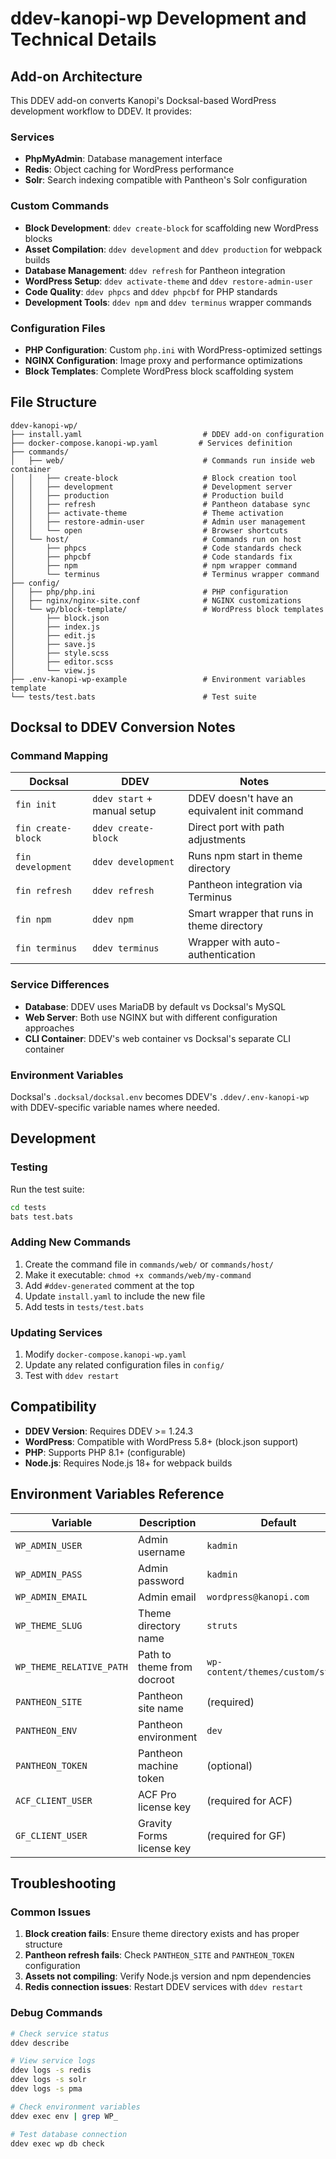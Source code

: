 # ddev-kanopi-wp Development and Technical Details

## Add-on Architecture

This DDEV add-on converts Kanopi's Docksal-based WordPress development workflow to DDEV. It provides:

### Services
- **PhpMyAdmin**: Database management interface
- **Redis**: Object caching for WordPress performance
- **Solr**: Search indexing compatible with Pantheon's Solr configuration

### Custom Commands
- **Block Development**: `ddev create-block` for scaffolding new WordPress blocks
- **Asset Compilation**: `ddev development` and `ddev production` for webpack builds
- **Database Management**: `ddev refresh` for Pantheon integration
- **WordPress Setup**: `ddev activate-theme` and `ddev restore-admin-user`
- **Code Quality**: `ddev phpcs` and `ddev phpcbf` for PHP standards
- **Development Tools**: `ddev npm` and `ddev terminus` wrapper commands

### Configuration Files
- **PHP Configuration**: Custom `php.ini` with WordPress-optimized settings
- **NGINX Configuration**: Image proxy and performance optimizations
- **Block Templates**: Complete WordPress block scaffolding system

## File Structure

```
ddev-kanopi-wp/
├── install.yaml                           # DDEV add-on configuration
├── docker-compose.kanopi-wp.yaml         # Services definition
├── commands/
│   ├── web/                               # Commands run inside web container
│   │   ├── create-block                   # Block creation tool
│   │   ├── development                    # Development server
│   │   ├── production                     # Production build
│   │   ├── refresh                        # Pantheon database sync
│   │   ├── activate-theme                 # Theme activation
│   │   ├── restore-admin-user             # Admin user management
│   │   └── open                           # Browser shortcuts
│   └── host/                              # Commands run on host
│       ├── phpcs                          # Code standards check
│       ├── phpcbf                         # Code standards fix
│       ├── npm                            # npm wrapper command
│       └── terminus                       # Terminus wrapper command
├── config/
│   ├── php/php.ini                        # PHP configuration
│   ├── nginx/nginx-site.conf              # NGINX customizations
│   └── wp/block-template/                 # WordPress block templates
│       ├── block.json
│       ├── index.js
│       ├── edit.js
│       ├── save.js
│       ├── style.scss
│       ├── editor.scss
│       └── view.js
├── .env-kanopi-wp-example                 # Environment variables template
└── tests/test.bats                        # Test suite
```

## Docksal to DDEV Conversion Notes

### Command Mapping
| Docksal | DDEV | Notes |
|---------|------|-------|
| `fin init` | `ddev start` + manual setup | DDEV doesn't have an equivalent init command |
| `fin create-block` | `ddev create-block` | Direct port with path adjustments |
| `fin development` | `ddev development` | Runs npm start in theme directory |
| `fin refresh` | `ddev refresh` | Pantheon integration via Terminus |
| `fin npm` | `ddev npm` | Smart wrapper that runs in theme directory |
| `fin terminus` | `ddev terminus` | Wrapper with auto-authentication |

### Service Differences
- **Database**: DDEV uses MariaDB by default vs Docksal's MySQL
- **Web Server**: Both use NGINX but with different configuration approaches
- **CLI Container**: DDEV's web container vs Docksal's separate CLI container

### Environment Variables
Docksal's `.docksal/docksal.env` becomes DDEV's `.ddev/.env-kanopi-wp` with DDEV-specific variable names where needed.

## Development

### Testing
Run the test suite:
```bash
cd tests
bats test.bats
```

### Adding New Commands
1. Create the command file in `commands/web/` or `commands/host/`
2. Make it executable: `chmod +x commands/web/my-command`
3. Add `#ddev-generated` comment at the top
4. Update `install.yaml` to include the new file
5. Add tests in `tests/test.bats`

### Updating Services
1. Modify `docker-compose.kanopi-wp.yaml`
2. Update any related configuration files in `config/`
3. Test with `ddev restart`

## Compatibility

- **DDEV Version**: Requires DDEV >= 1.24.3
- **WordPress**: Compatible with WordPress 5.8+ (block.json support)
- **PHP**: Supports PHP 8.1+ (configurable)
- **Node.js**: Requires Node.js 18+ for webpack builds

## Environment Variables Reference

| Variable | Description | Default |
|----------|-------------|---------|
| `WP_ADMIN_USER` | Admin username | `kadmin` |
| `WP_ADMIN_PASS` | Admin password | `kadmin` |
| `WP_ADMIN_EMAIL` | Admin email | `wordpress@kanopi.com` |
| `WP_THEME_SLUG` | Theme directory name | `struts` |
| `WP_THEME_RELATIVE_PATH` | Path to theme from docroot | `wp-content/themes/custom/struts` |
| `PANTHEON_SITE` | Pantheon site name | (required) |
| `PANTHEON_ENV` | Pantheon environment | `dev` |
| `PANTHEON_TOKEN` | Pantheon machine token | (optional) |
| `ACF_CLIENT_USER` | ACF Pro license key | (required for ACF) |
| `GF_CLIENT_USER` | Gravity Forms license key | (required for GF) |

## Troubleshooting

### Common Issues

1. **Block creation fails**: Ensure theme directory exists and has proper structure
2. **Pantheon refresh fails**: Check `PANTHEON_SITE` and `PANTHEON_TOKEN` configuration
3. **Assets not compiling**: Verify Node.js version and npm dependencies
4. **Redis connection issues**: Restart DDEV services with `ddev restart`

### Debug Commands
```bash
# Check service status
ddev describe

# View service logs
ddev logs -s redis
ddev logs -s solr
ddev logs -s pma

# Check environment variables
ddev exec env | grep WP_

# Test database connection
ddev exec wp db check
```